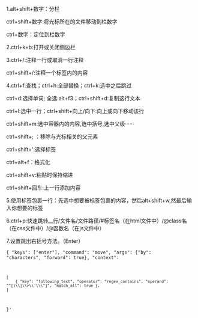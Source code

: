 1.alt+shift+数字：分栏

ctrl+shift+数字:将光标所在的文件移动到栏数字

ctrl+数字：定位到栏数字

2.ctrl+k+b:打开或关闭侧边栏

3.ctrl+/:注释一行或取消一行注释

ctrl+shift+/:注释一个标签内的内容

4.ctrl+f:查找；ctrl+h:全部替换；ctrl+k:选中之后跳过

ctrl+d:选择单词; 全选:alt+f3；ctrl+shift+d:复制这行文本

ctrl+l:选中一行；ctrl+shift+向上/向下:向上或向下移动该行

ctrl+shift+m:选中容器内的内容,选中括号,选中父级······

ctrl+shift+;  ：移除与光标相关的父元素

ctrl+shift+':选择标签   

ctrl+alt+f：格式化

ctrl+shift+v:粘贴时保持缩进

ctrl+shift+回车:上一行添加内容

5.使用标签包裹一行：先选中想要被标签包裹的内容，然后alt+shift+w,然最后输入你想要的标签

6.ctrl+p:快速跳转__行/文件名/文件路径/#标签名（在html文件中）/@class名（在css文件中）/@函数名（在js文件中）

7.设置跳出右括号方法。（Enter）

<code>{ "keys": ["enter"], "command": "move", "args": {"by": "characters", "forward": true}, "context":  

    [
        { "key": "following_text", "operator": "regex_contains", "operand": "^[)\\]\\>\\'\\\"]", "match_all": true }, 
    ]  
    
  }'</code>
